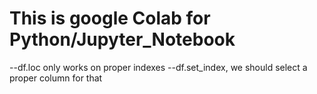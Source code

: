 # This is google Colab for Python/Jupyter_Notebook
--df.loc only works on proper indexes
--df.set_index, we should select a proper column for that
